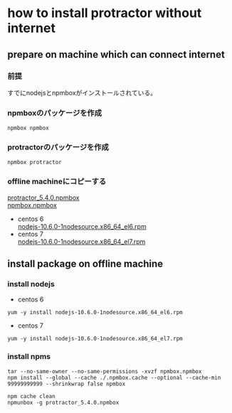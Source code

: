 # how to install protractor without internet
## prepare on machine which can connect internet
### 前提
すでにnodejsとnpmboxがインストールされている。

### npmboxのパッケージを作成
~~~
npmbox npmbox
~~~

### protractorのパッケージを作成
~~~
npmbox protractor
~~~

### offline machineにコピーする
[protractor_5.4.0.npmbox](protractor_packages/protractor_5.4.0.npmbox)   
[npmbox.npmbox](protractor_packages/npmbox.npmbox)  
- centos 6  
[nodejs-10.6.0-1nodesource.x86_64_el6.rpm](protractor_packages/nodejs-10.6.0-1nodesource.x86_64_el6.rpm)
- centos 7  
[nodejs-10.6.0-1nodesource.x86_64_el7.rpm](protractor_packages/nodejs-10.6.0-1nodesource.x86_64_el7.rpm)

## install package on offline machine
### install nodejs
- centos 6  

~~~
yum -y install nodejs-10.6.0-1nodesource.x86_64_el6.rpm
~~~

- centos 7  

~~~
yum -y install nodejs-10.6.0-1nodesource.x86_64_el7.rpm
~~~

### install npms
~~~
tar --no-same-owner --no-same-permissions -xvzf npmbox.npmbox
npm install --global --cache ./.npmbox.cache --optional --cache-min 99999999999 --shrinkwrap false npmbox
~~~

~~~
npm cache clean
npmunbox -g protractor_5.4.0.npmbox
~~~